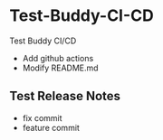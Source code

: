 # Test-Buddy-CI-CD
Test Buddy CI/CD

- Add github actions
- Modify README.md

## Test Release Notes

- fix commit
- feature commit